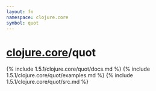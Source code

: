 ```yaml
---
layout: fn
namespace: clojure.core
symbol: quot
---
```


# [clojure.core](../)/quot

{% include 1.5.1/clojure.core/quot/docs.md %}
{% include 1.5.1/clojure.core/quot/examples.md %}
{% include 1.5.1/clojure.core/quot/src.md %}

